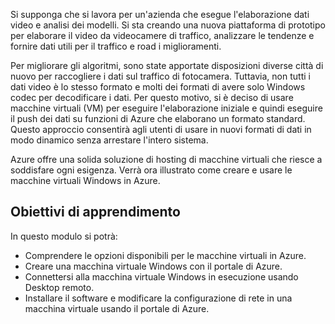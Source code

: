 Si supponga che si lavora per un'azienda che esegue l'elaborazione dati video e analisi dei modelli. Si sta creando una nuova piattaforma di prototipo per elaborare il video da videocamere di traffico, analizzare le tendenze e fornire dati utili per il traffico e road i miglioramenti. 

Per migliorare gli algoritmi, sono state apportate disposizioni diverse città di nuovo per raccogliere i dati sul traffico di fotocamera. Tuttavia, non tutti i dati video è lo stesso formato e molti dei formati di avere solo Windows codec per decodificare i dati. Per questo motivo, si è deciso di usare macchine virtuali (VM) per eseguire l'elaborazione iniziale e quindi eseguire il push dei dati su funzioni di Azure che elaborano un formato standard. Questo approccio consentirà agli utenti di usare in nuovi formati di dati in modo dinamico senza arrestare l'intero sistema.

Azure offre una solida soluzione di hosting di macchine virtuali che riesce a soddisfare ogni esigenza. Verrà ora illustrato come creare e usare le macchine virtuali Windows in Azure.

## <a name="learning-objectives"></a>Obiettivi di apprendimento

In questo modulo si potrà:

- Comprendere le opzioni disponibili per le macchine virtuali in Azure.
- Creare una macchina virtuale Windows con il portale di Azure.
- Connettersi alla macchina virtuale Windows in esecuzione usando Desktop remoto.
- Installare il software e modificare la configurazione di rete in una macchina virtuale usando il portale di Azure.